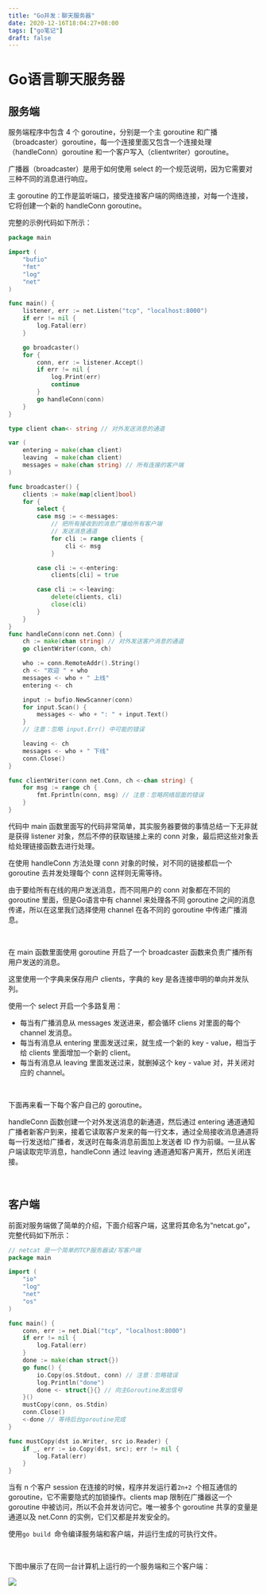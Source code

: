 ```yaml
---
title: "Go并发：聊天服务器"
date: 2020-12-16T18:04:27+08:00
tags: ["go笔记"]
draft: false
---
```


# Go语言聊天服务器

## 服务端

服务端程序中包含 4 个 goroutine，分别是一个主 goroutine 和广播（broadcaster）goroutine，每一个连接里面又包含一个连接处理（handleConn）goroutine 和一个客户写入（clientwriter）goroutine。

广播器（broadcaster）是用于如何使用 select 的一个规范说明，因为它需要对三种不同的消息进行响应。

主 goroutine 的工作是监听端口，接受连接客户端的网络连接，对每一个连接，它将创建一个新的 handleConn goroutine。

完整的示例代码如下所示：

```go
package main

import (
    "bufio"
    "fmt"
    "log"
    "net"
)

func main() {
    listener, err := net.Listen("tcp", "localhost:8000")
    if err != nil {
        log.Fatal(err)
    }

    go broadcaster()
    for {
        conn, err := listener.Accept()
        if err != nil {
            log.Print(err)
            continue
        }
        go handleConn(conn)
    }
}

type client chan<- string // 对外发送消息的通道

var (
    entering = make(chan client)
    leaving  = make(chan client)
    messages = make(chan string) // 所有连接的客户端
)

func broadcaster() {
    clients := make(map[client]bool)
    for {
        select {
        case msg := <-messages:
            // 把所有接收到的消息广播给所有客户端
            // 发送消息通道
            for cli := range clients {
                cli <- msg
            }

        case cli := <-entering:
            clients[cli] = true

        case cli := <-leaving:
            delete(clients, cli)
            close(cli)
        }
    }
}
func handleConn(conn net.Conn) {
    ch := make(chan string) // 对外发送客户消息的通道
    go clientWriter(conn, ch)

    who := conn.RemoteAddr().String()
    ch <- "欢迎 " + who
    messages <- who + " 上线"
    entering <- ch

    input := bufio.NewScanner(conn)
    for input.Scan() {
        messages <- who + ": " + input.Text()
    }
    // 注意：忽略 input.Err() 中可能的错误

    leaving <- ch
    messages <- who + " 下线"
    conn.Close()
}

func clientWriter(conn net.Conn, ch <-chan string) {
    for msg := range ch {
        fmt.Fprintln(conn, msg) // 注意：忽略网络层面的错误
    }
}
```

代码中 main 函数里面写的代码非常简单，其实服务器要做的事情总结一下无非就是获得 listener 对象，然后不停的获取链接上来的 conn 对象，最后把这些对象丢给处理链接函数去进行处理。

在使用 handleConn 方法处理 conn 对象的时候，对不同的链接都启一个 goroutine 去并发处理每个 conn 这样则无需等待。

由于要给所有在线的用户发送消息，而不同用户的 conn 对象都在不同的 goroutine 里面，但是Go语言中有 channel 来处理各不同 goroutine 之间的消息传递，所以在这里我们选择使用 channel 在各不同的 goroutine 中传递广播消息。

​    

在 main 函数里面使用 goroutine 开启了一个 broadcaster 函数来负责广播所有用户发送的消息。

这里使用一个字典来保存用户 clients，字典的 key 是各连接申明的单向并发队列。

使用一个 select 开启一个多路复用：

- 每当有广播消息从 messages 发送进来，都会循环 cliens 对里面的每个 channel 发消息。
- 每当有消息从 entering 里面发送过来，就生成一个新的 key - value，相当于给 clients 里面增加一个新的 client。
- 每当有消息从 leaving 里面发送过来，就删掉这个 key - value 对，并关闭对应的 channel。

​    

下面再来看一下每个客户自己的 goroutine。

handleConn 函数创建一个对外发送消息的新通道，然后通过 entering 通道通知广播者新客户到来，接着它读取客户发来的每一行文本，通过全局接收消息通道将每一行发送给广播者，发送时在每条消息前面加上发送者 ID 作为前缀。一旦从客户端读取完毕消息，handleConn 通过 leaving 通道通知客户离开，然后关闭连接。

​    

## 客户端

前面对服务端做了简单的介绍，下面介绍客户端，这里将其命名为“netcat.go”，完整代码如下所示：

```go
// netcat 是一个简单的TCP服务器读/写客户端
package main

import (
    "io"
    "log"
    "net"
    "os"
)

func main() {
    conn, err := net.Dial("tcp", "localhost:8000")
    if err != nil {
        log.Fatal(err)
    }
    done := make(chan struct{})
    go func() {
        io.Copy(os.Stdout, conn) // 注意：忽略错误
        log.Println("done")
        done <- struct{}{} // 向主Goroutine发出信号
    }()
    mustCopy(conn, os.Stdin)
    conn.Close()
    <-done // 等待后台goroutine完成
}

func mustCopy(dst io.Writer, src io.Reader) {
    if _, err := io.Copy(dst, src); err != nil {
        log.Fatal(err)
    }
}
```

当有 n 个客户 session 在连接的时候，程序并发运行着`2n+2 `个相互通信的 goroutine，它不需要隐式的加锁操作。clients map 限制在广播器这一个 goroutine 中被访问，所以不会并发访问它。唯一被多个 goroutine 共享的变量是通道以及 net.Conn 的实例，它们又都是并发安全的。

使用`go build `命令编译服务端和客户端，并运行生成的可执行文件。

​    

下图中展示了在同一台计算机上运行的一个服务端和三个客户端：

![](https://mylovelyella-1304535408.cos.ap-guangzhou.myqcloud.com/blog/public/clipboard_20201216_061515.png)

